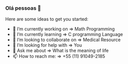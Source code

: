 ### Olá pessoas 👋

Here are some ideas to get you started:

- 🔭 I’m currently working on => Math Programming
- 🌱 I’m currently learning => C programming Language
- 👯 I’m looking to collaborate on => Medical Resource
- 🤔 I’m looking for help with => You
- 💬 Ask me about => What is the meaning of life
- 📫 How to reach me: => +55 (11) 91049-2185
